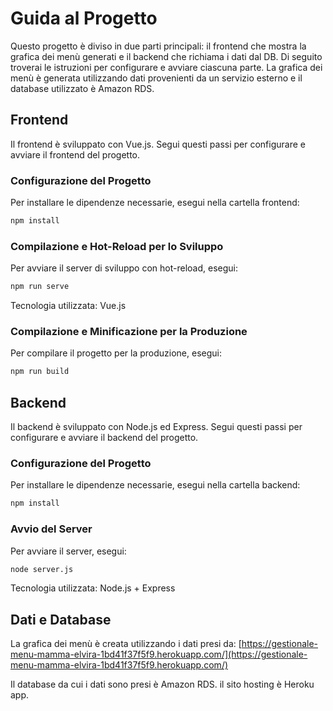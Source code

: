 # Guida al Progetto

Questo progetto è diviso in due parti principali: il frontend che mostra la grafica dei menù generati e il backend che richiama i dati dal DB. Di seguito troverai le istruzioni per configurare e avviare ciascuna parte. La grafica dei menù è generata utilizzando dati provenienti da un servizio esterno e il database utilizzato è Amazon RDS.

## Frontend

Il frontend è sviluppato con Vue.js. Segui questi passi per configurare e avviare il frontend del progetto.

### Configurazione del Progetto
Per installare le dipendenze necessarie, esegui nella cartella frontend:
```bash
npm install
```

### Compilazione e Hot-Reload per lo Sviluppo
Per avviare il server di sviluppo con hot-reload, esegui:
```bash
npm run serve
```
Tecnologia utilizzata: Vue.js

### Compilazione e Minificazione per la Produzione
Per compilare il progetto per la produzione, esegui:
```bash
npm run build
```

## Backend

Il backend è sviluppato con Node.js ed Express. Segui questi passi per configurare e avviare il backend del progetto.

### Configurazione del Progetto
Per installare le dipendenze necessarie, esegui nella cartella backend:
```bash
npm install
```   

### Avvio del Server
Per avviare il server, esegui:
```bash
node server.js
```
Tecnologia utilizzata: Node.js + Express

## Dati e Database

La grafica dei menù è creata utilizzando i dati presi da:
[https://gestionale-menu-mamma-elvira-1bd41f37f5f9.herokuapp.com/](https://gestionale-menu-mamma-elvira-1bd41f37f5f9.herokuapp.com/)

Il database da cui i dati sono presi è Amazon RDS.
il sito hosting è Heroku app.